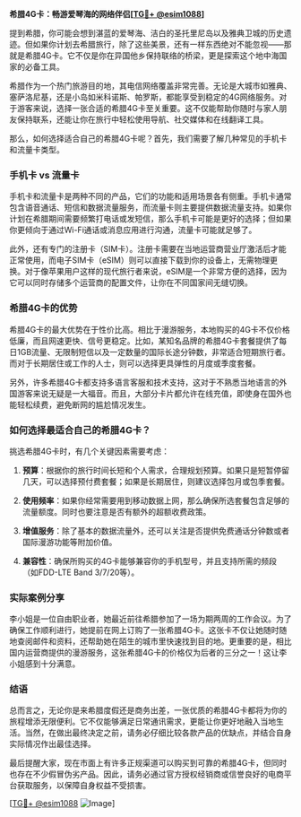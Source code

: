 **希腊4G卡：畅游爱琴海的网络伴侣[[TG💪+ @esim1088](https://t.me/s/esim1088)]**

提到希腊，你可能会想到湛蓝的爱琴海、洁白的圣托里尼岛以及雅典卫城的历史遗迹。但如果你计划去希腊旅行，除了这些美景，还有一样东西绝对不能忽视——那就是希腊4G卡。它不仅是你在异国他乡保持联络的桥梁，更是探索这个地中海国家的必备工具。

希腊作为一个热门旅游目的地，其电信网络覆盖非常完善。无论是大城市如雅典、塞萨洛尼基，还是小岛如米科诺斯、帕罗斯，都能享受到稳定的4G网络服务。对于游客来说，选择一张合适的希腊4G卡至关重要。这不仅能帮助你随时与家人朋友保持联系，还能让你在旅行中轻松使用导航、社交媒体和在线翻译工具。

那么，如何选择适合自己的希腊4G卡呢？首先，我们需要了解几种常见的手机卡和流量卡类型。

### 手机卡 vs 流量卡

手机卡和流量卡是两种不同的产品，它们的功能和适用场景各有侧重。手机卡通常包含语音通话、短信和数据流量服务，而流量卡则主要提供数据流量支持。如果你计划在希腊期间需要频繁打电话或发短信，那么手机卡可能是更好的选择；但如果你更倾向于通过Wi-Fi通话或消息应用进行沟通，流量卡可能就足够了。

此外，还有专门的注册卡（SIM卡）。注册卡需要在当地运营商营业厅激活后才能正常使用，而电子SIM卡（eSIM）则可以直接下载到你的设备上，无需物理更换。对于像苹果用户这样的现代旅行者来说，eSIM是一个非常方便的选择，因为它可以同时存储多个运营商的配置文件，让你在不同国家间无缝切换。

### 希腊4G卡的优势

希腊4G卡的最大优势在于性价比高。相比于漫游服务，本地购买的4G卡不仅价格低廉，而且网速更快、信号更稳定。比如，某知名品牌的希腊4G卡套餐提供了每日1GB流量、无限制短信以及一定数量的国际长途分钟数，非常适合短期旅行者。而对于长期居住或工作的人士，则可以选择更具弹性的月度或季度套餐。

另外，许多希腊4G卡都支持多语言客服和技术支持，这对于不熟悉当地语言的外国游客来说无疑是一大福音。而且，大部分卡片都允许在线充值，即使身在国外也能轻松续费，避免断网的尴尬情况发生。

### 如何选择最适合自己的希腊4G卡？

挑选希腊4G卡时，有几个关键因素需要考虑：

1. **预算**：根据你的旅行时间长短和个人需求，合理规划预算。如果只是短暂停留几天，可以选择预付费套餐；如果是长期居住，则建议选择包月或包季套餐。
   
2. **使用频率**：如果你经常需要用到移动数据上网，那么确保所选套餐包含足够的流量额度。同时也要注意是否有额外的超额收费政策。

3. **增值服务**：除了基本的数据流量外，还可以关注是否提供免费通话分钟数或者国际漫游功能等附加价值。

4. **兼容性**：确保所购买的4G卡能够兼容你的手机型号，并且支持所需的频段（如FDD-LTE Band 3/7/20等）。

### 实际案例分享

李小姐是一位自由职业者，她最近前往希腊参加了一场为期两周的工作会议。为了确保工作顺利进行，她提前在网上订购了一张希腊4G卡。这张卡不仅让她随时随地查阅邮件和资料，还帮助她在陌生的城市里快速找到目的地。更重要的是，相比国内运营商提供的漫游服务，这张希腊4G卡的价格仅为后者的三分之一！这让李小姐感到十分满意。

### 结语

总而言之，无论你是来希腊度假还是商务出差，一张优质的希腊4G卡都将为你的旅程增添无限便利。它不仅能够满足日常通讯需求，更能让你更好地融入当地生活。当然，在做出最终决定之前，请务必仔细比较各款产品的优缺点，并结合自身实际情况作出最佳选择。

最后提醒大家，现在市面上有许多正规渠道可以购买到可靠的希腊4G卡，但同时也存在不少假冒伪劣产品。因此，请务必通过官方授权经销商或信誉良好的电商平台获取服务，以保障自身权益不受损害。

[[TG💪+ @esim1088](https://t.me/s/esim1088) ![Image](https://i.postimg.cc/4NQfJmqS/Snipaste-2025-05-13-00-14-12.png)]